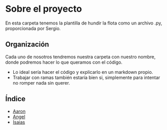 # Sobre el proyecto
En esta carpeta tenemos la plantilla de hundir la flota como un archivo .py, proporcionada por Sergio.
## Organización
Cada uno de nosotros tendremos nuestra carpeta con nuestro nombre, donde podremos hacer lo que queramos con el código.
* Lo ideal sería hacer el código y explicarlo en un markdown propio.
* Trabajar con ramas también estaría bien si, simplemente para intentar no romper nada sin querer.
## Índice
* [Aaron](Aaron)
* [Angel](Angel)
* [Isaias](Isaias)  